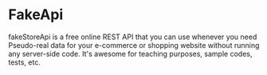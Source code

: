 # FakeApi
fakeStoreApi is a free online REST API that you can use whenever you need Pseudo-real data for your e-commerce or shopping website without running any server-side code. It's awesome for teaching purposes, sample codes, tests, etc.
